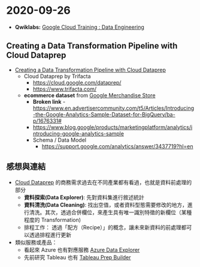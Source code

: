 # 2020-09-26

- **Qwiklabs:** [Google Cloud Training : Data Engineering](https://google.qwiklabs.com/quests/25)

## Creating a Data Transformation Pipeline with Cloud Dataprep

- [Creating a Data Transformation Pipeline with Cloud Dataprep](https://google.qwiklabs.com/focuses/4415?parent=catalog)
    - Cloud Dataprep by Trifacta
        - https://cloud.google.com/dataprep/
        - https://www.trifacta.com/
    - **ecommerce dataset** from [Google Merchandise Store](https://shop.googlemerchandisestore.com/)
        - **Broken link** - https://www.en.advertisercommunity.com/t5/Articles/Introducing-the-Google-Analytics-Sample-Dataset-for-BigQuery/ba-p/1676331#
        - https://www.blog.google/products/marketingplatform/analytics/introducing-google-analytics-sample
        - Schema / Data Model
            - https://support.google.com/analytics/answer/3437719?hl=en

## 感想與連結

- [Cloud Dataprep](https://cloud.google.com/dataprep/) 的商務需求過去在不同產業都有看過，也就是資料前處理的部分
    - **資料探索(Data Explorer)**: 先對資料集進行敘述統計
    - **資料清洗(Data Cleaning)**: 找出空值，或者資料型態需要修改的地方，進行清洗。其次，透過合併欄位，來產生具有唯一識別特徵的新欄位（某種程度的 Transformation)
    - 排程工作： 透過「配方（Recipe）」的概念，讓未來新資料的前處理都可以透過排程進行更新
- 類似服務或產品：
    - 看起來 Azure 也有對應服務 [Azure Data Explorer](https://azure.microsoft.com/en-us/services/data-explorer/)
    - 先前研究 Tableau 也有 [Tableau Prep Builder](https://www.tableau.com/support/releases/prep)